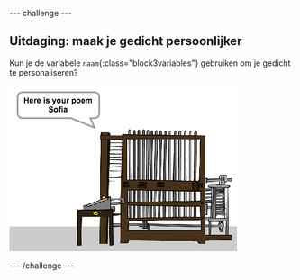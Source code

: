 \--- challenge \---

## Uitdaging: maak je gedicht persoonlijker

Kun je de variabele `naam`{:class="block3variables"} gebruiken om je gedicht te personaliseren?

![schermafbeelding](images/poetry-name-comp.png)

\--- /challenge \---